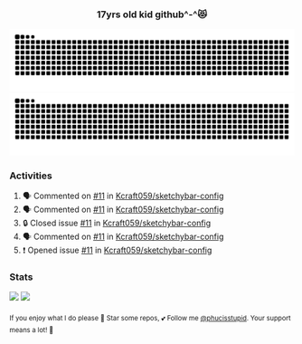 <h3 align="center">17yrs old kid github^-^😻</h3>

![GitHub Contribution Grid Snake (Dark)](https://raw.githubusercontent.com/phucisstupid/phucisstupid/output/catppuccin-mocha.svg#gh-dark-mode-only)
![GitHub Contribution Grid Snake (Light)](https://raw.githubusercontent.com/phucisstupid/phucisstupid/output/github-contribution-grid-snake.svg#gh-light-mode-only)

### Activities

<!--START_SECTION:activity-->
1. 🗣 Commented on [#11](https://github.com/Kcraft059/sketchybar-config/issues/11#issuecomment-3357186240) in [Kcraft059/sketchybar-config](https://github.com/Kcraft059/sketchybar-config)
2. 🗣 Commented on [#11](https://github.com/Kcraft059/sketchybar-config/issues/11#issuecomment-3357130419) in [Kcraft059/sketchybar-config](https://github.com/Kcraft059/sketchybar-config)
3. 🔒 Closed issue [#11](https://github.com/Kcraft059/sketchybar-config/issues/11) in [Kcraft059/sketchybar-config](https://github.com/Kcraft059/sketchybar-config)
4. 🗣 Commented on [#11](https://github.com/Kcraft059/sketchybar-config/issues/11#issuecomment-3357041506) in [Kcraft059/sketchybar-config](https://github.com/Kcraft059/sketchybar-config)
5. ❗ Opened issue [#11](https://github.com/Kcraft059/sketchybar-config/issues/11) in [Kcraft059/sketchybar-config](https://github.com/Kcraft059/sketchybar-config)
<!--END_SECTION:activity-->

### Stats

<div>
  <img width=400 src="https://github-readme-stats.vercel.app/api?username=phucisstupid&show_icons=true&theme=catppuccin_mocha"/>
  <img width=400 src="https://github-readme-stats.vercel.app/api/top-langs?username=phucisstupid&layout=compact&theme=catppuccin_mocha&card_width=395"/>
</div>

<sub>If you enjoy what I do please 🌟 Star some repos, 💕 Follow me [@phucisstupid](https://github.com/phucisstupid). Your support means a lot! 🥰
